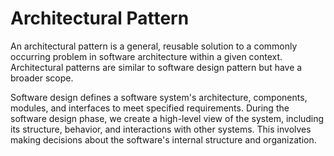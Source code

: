 # Architectural Pattern

An architectural pattern is a general, reusable solution to a commonly occurring problem in software architecture within a given context.
Architectural patterns are similar to software design pattern but have a broader scope.

Software design defines a software system's architecture, components, modules, and interfaces to meet specified requirements.
During the software design phase, we create a high-level view of the system, including its structure, behavior,
and interactions with other systems. This involves making decisions about the software's internal structure and organization.
